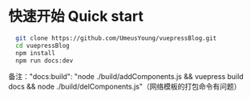 # 快速开始 Quick start

```bash
  git clone https://github.com/UmeusYoung/vuepressBlog.git
  cd vuepressBlog
  npm install
  npm run docs:dev
```

备注："docs:build": "node ./build/addComponents.js && vuepress build docs && node ./build/delComponents.js"（网络模板的打包命令有问题）